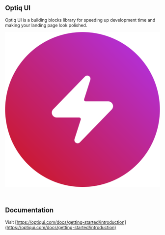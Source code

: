 ## Optiq UI

Optiq UI is a building blocks library for speeding up development time and making your landing page look polished.

<p align="center">
  <img src="./public/assets/android-chrome-512x512.png" alt="Logo of Optiq UI"/>
</p>

<br/>

## Documentation

Visit [https://optiqui.com/docs/getting-started/introduction](https://optiqui.com/docs/getting-started/introduction)
